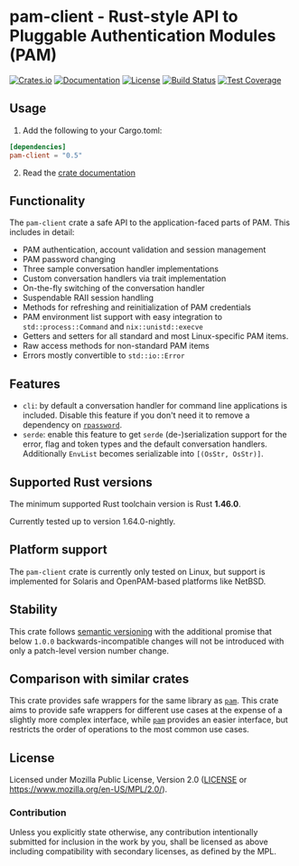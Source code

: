 # pam-client - Rust-style API to Pluggable Authentication Modules (PAM)

[![Crates.io](https://img.shields.io/crates/v/pam-client.svg)](https://crates.io/crates/pam-client)
[![Documentation](https://docs.rs/pam-client/badge.svg)](https://docs.rs/pam-client/)
[![License](https://img.shields.io/crates/l/pam-client.svg)](https://www.mozilla.org/en-US/MPL/2.0/)
[![Build Status](https://gitlab.com/cg909/rust-pam-client/badges/master/pipeline.svg)](https://gitlab.com/cg909/rust-pam-client/-/commits/master)
[![Test Coverage](https://gitlab.com/cg909/rust-pam-client/badges/master/coverage.svg)](https://gitlab.com/cg909/rust-pam-client/-/commits/master)

## Usage

1. Add the following to your Cargo.toml:
```toml
[dependencies]
pam-client = "0.5"
```

2. Read the [crate documentation](https://docs.rs/pam-client/)

## Functionality

The `pam-client` crate a safe API to the application-faced parts of PAM.
This includes in detail:

- PAM authentication, account validation and session management
- PAM password changing
- Three sample conversation handler implementations
- Custom conversation handlers via trait implementation
- On-the-fly switching of the conversation handler
- Suspendable RAII session handling
- Methods for refreshing and reinitialization of PAM credentials
- PAM environment list support with easy integration to `std::process::Command`
  and `nix::unistd::execve`
- Getters and setters for all standard and most Linux-specific PAM items.
- Raw access methods for non-standard PAM items
- Errors mostly convertible to `std::io::Error`

## Features

- `cli`: by default a conversation handler for command line applications is
  included. Disable this feature if you don't need it to remove a dependency
  on [`rpassword`].
- `serde`: enable this feature to get `serde` (de-)serialization support for
  the error, flag and token types and the default conversation handlers.
  Additionally `EnvList` becomes serializable into `[(OsStr, OsStr)]`.
 
## Supported Rust versions

The minimum supported Rust toolchain version is Rust **1.46.0**.

Currently tested up to version 1.64.0-nightly.

## Platform support

The `pam-client` crate is currently only tested on Linux, but support is
implemented for Solaris and OpenPAM-based platforms like NetBSD.

## Stability

This crate follows [semantic versioning](http://semver.org) with the additional
promise that below `1.0.0` backwards-incompatible changes will not be
introduced with only a patch-level version number change.

## Comparison with similar crates

This crate provides safe wrappers for the same library as [`pam`].
This crate aims to provide safe wrappers for different use cases at
the expense of a slightly more complex interface, while [`pam`] provides
an easier interface, but restricts the order of operations to the
most common use cases.

## License

Licensed under Mozilla Public License, Version 2.0 ([LICENSE](LICENSE)
or https://www.mozilla.org/en-US/MPL/2.0/).

### Contribution

Unless you explicitly state otherwise, any contribution intentionally
submitted for inclusion in the work by you, shall be licensed as above
including compatibility with secondary licenses, as defined by the MPL.

[`rpassword`]: https://crates.io/crates/rpassword
[`pam`]: https://crates.io/crates/pam
